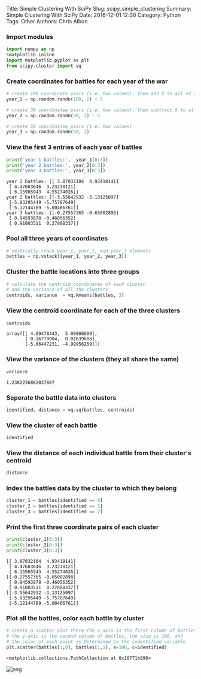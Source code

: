 Title: Simple Clustering With SciPy
Slug: scipy_simple_clustering
Summary: Simple Clustering With SciPy
Date: 2016-12-01 12:00
Category: Python
Tags: Other
Authors: Chris Albon



### Import modules


```python
import numpy as np
%matplotlib inline
import matplotlib.pyplot as plt
from scipy.cluster import vq
```

### Create coordinates for battles for each year of the war


```python
# create 100 coordinate pairs (i.e. two values), then add 5 to all of them
year_1 = np.random.randn(100, 2) + 5

# create 30 coordinatee pairs (i.e. two values), then subtract 5 to all of them
year_2 = np.random.randn(30, 2) - 5

# create 50 coordinatee pairs (i.e. two values)
year_3 = np.random.randn(50, 2)
```

### View the first 3 entries of each year of battles


```python
print('year 1 battles:',  year_1[0:3])
print('year 2 battles:', year_2[0:3])
print('year 3 battles:', year_3[0:3])
```

    year 1 battles: [[ 3.87032104  4.93418141]
     [ 4.47603646  3.23230121]
     [ 6.15905943  4.55274026]]
    year 2 battles: [[-3.55642932 -3.13125097]
     [-5.83295449 -5.75787649]
     [-5.12144789 -5.00466761]]
    year 3 battles: [[-0.27557365 -0.65002898]
     [ 0.94593878 -0.46056352]
     [ 0.91003511  0.27888337]]


### Pool all three years of coordinates


```python
# vertically stack year_1, year_2, and year_3 elements
battles = np.vstack([year_1, year_2, year_3])
```

### Cluster the battle locations into three groups


```python
# calculate the centroid coordinates of each cluster 
# and the variance of all the clusters
centroids, variance  = vq.kmeans(battles, 3)
```

### View the centroid coordinate for each of the three clusters


```python
centroids
```




    array([[ 4.89478443,  5.00806609],
           [ 0.16770004,  0.01639683],
           [-5.06447231, -4.99956259]])



### View the variance of the clusters (they all share the same)


```python
variance
```




    1.2382236882037887



### Seperate the battle data into clusters


```python
identified, distance = vq.vq(battles, centroids)
```

### View the cluster of each battle


```python
identified
```

### View the distance of each individual battle from their cluster's centroid


```python
distance
```

### Index the battles data by the cluster to which they belong


```python
cluster_1 = battles[identified == 0]
cluster_2 = battles[identified == 1]
cluster_3 = battles[identified == 2]
```

### Print the first three coordinate pairs of each cluster


```python
print(cluster_1[0:3])
print(cluster_2[0:3])
print(cluster_3[0:3])
```

    [[ 3.87032104  4.93418141]
     [ 4.47603646  3.23230121]
     [ 6.15905943  4.55274026]]
    [[-0.27557365 -0.65002898]
     [ 0.94593878 -0.46056352]
     [ 0.91003511  0.27888337]]
    [[-3.55642932 -3.13125097]
     [-5.83295449 -5.75787649]
     [-5.12144789 -5.00466761]]


### Plot all the battles, color each battle by cluster


```python
# create a scatter plot there the x-axis is the first column of battles
# the y-axis is the second column of battles, the size is 100, and
# the color of each point is determined by the indentified variable
plt.scatter(battles[:,0], battles[:,1], s=100, c=identified)
```




    <matplotlib.collections.PathCollection at 0x10771b890>




![png]({filename}/images/scipy_simple_clustering/output_26_1.png)

